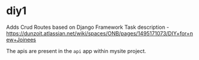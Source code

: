 # diy1
Adds Crud Routes based on Django Framework
Task description - https://dunzoit.atlassian.net/wiki/spaces/ONB/pages/1495171073/DIY+for+new+Joinees

The apis are present in the `api` app within mysite project. 

